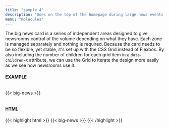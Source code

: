 ```yaml
---
title: "sample 4"
description: "Goes on the top of the homepage during large news events."
menu: "molecules"
--- 
```


The big news card is a series of independent areas designed to give newsrooms control of the volume depending on what they have. Each zone is managed separately and nothing is required. Because the card needs to be so flexible, yet stable, it's set up with the CSS Grid instead of Flexbox. By also including the number of children for each grid item in a `data-children=X` attribute, we can use the Grid to iterate the design more easily as we see how newsrooms use it.

#### EXAMPLE

<div class="example" style="padding: 15px 0;">
{{< big-news >}}
</div>

#### HTML

{{< highlight html >}}
{{< big-news >}}
{{< /highlight >}}
